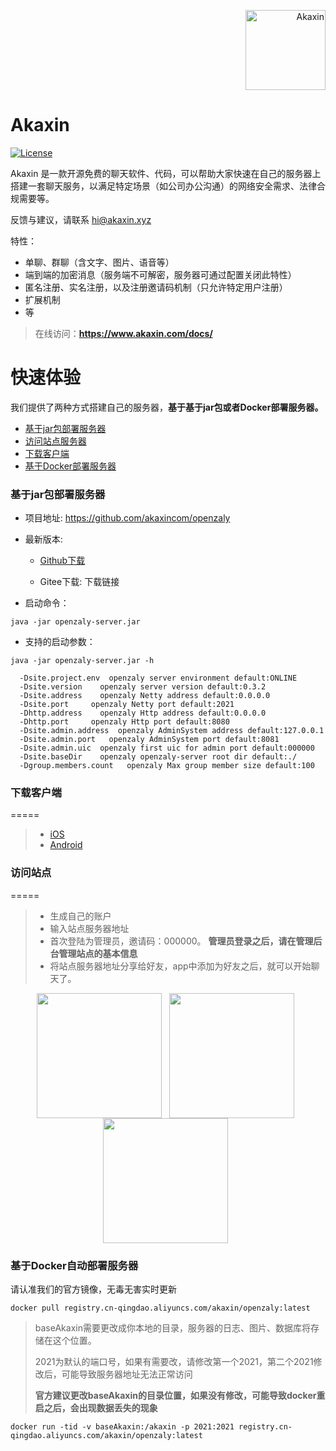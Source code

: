 <p align="right">
  <a href="https://www.akaxin.com/">
    <img
      alt="Akaxin"
      src="https://avatars3.githubusercontent.com/u/32624098?s=200&v=4"
      width="128"
    />
  </a>
</p>

Akaxin
====

[![License](https://img.shields.io/badge/license-apache2-blue.svg)](LICENSE)

Akaxin 是一款开源免费的聊天软件、代码，可以帮助大家快速在自己的服务器上搭建一套聊天服务，以满足特定场景（如公司办公沟通）的网络安全需求、法律合规需要等。

反馈与建议，请联系 hi@akaxin.xyz

特性：

* 单聊、群聊（含文字、图片、语音等）
* 端到端的加密消息（服务端不可解密，服务器可通过配置关闭此特性）
* 匿名注册、实名注册，以及注册邀请码机制（只允许特定用户注册）
* 扩展机制
* 等

> 在线访问：<b>https://www.akaxin.com/docs/</b>



快速体验
=====
我们提供了两种方式搭建自己的服务器，<b>基于基于jar包或者Docker部署服务器。</b>

* [基于jar包部署服务器](#jarPackage)
* [访问站点服务器](#loginSite)
* [下载客户端](#appDownload)
* [基于Docker部署服务器](#docker)


### <h3 id="jarPackage">**基于jar包部署服务器**</h3>

* 项目地址: https://github.com/akaxincom/openzaly
* 最新版本: 
	* [Github下载](<https://github.com/akaxincom/openzaly/releases>)

	* Gitee下载: 下载链接

* 启动命令：

```
java -jar openzaly-server.jar
```
* 支持的启动参数：

```
java -jar openzaly-server.jar -h
```
```
  -Dsite.project.env  openzaly server environment default:ONLINE
  -Dsite.version    openzaly server version default:0.3.2
  -Dsite.address    openzaly Netty address default:0.0.0.0
  -Dsite.port     openzaly Netty port default:2021
  -Dhttp.address    openzaly Http address default:0.0.0.0
  -Dhttp.port     openzaly Http port default:8080
  -Dsite.admin.address  openzaly AdminSystem address default:127.0.0.1
  -Dsite.admin.port   openzaly AdminSystem port default:8081
  -Dsite.admin.uic  openzaly first uic for admin port default:000000
  -Dsite.baseDir    openzaly openzaly-server root dir default:./
  -Dgroup.members.count   openzaly Max group member size default:100
```

### <h3 id="appDownload">**下载客户端**</h3>
=====

> * [iOS](https://itunes.apple.com/cn/app/%E9%98%BF%E5%8D%A1%E4%BF%A1/id1346971087?mt=8)
> * [Android](https://www.akaxin.com)

### <h3 id="loginSite">**访问站点**</h3>
=====

> * 生成自己的账户
> * 输入站点服务器地址
> * 首次登陆为管理员，邀请码：000000。 <b>管理员登录之后，请在管理后台管理站点的基本信息</b>
> * 将站点服务器地址分享给好友，app中添加为好友之后，就可以开始聊天了。


<p align="center">
  <img align="center" src="https://is1-ssl.mzstatic.com/image/thumb/Purple118/v4/5f/56/82/5f56825f-5a1d-751a-76ee-e4af3337133c/pr_source.png/0x0ss.jpg" width="200"  /> &nbsp; <img align="center" src="https://is1-ssl.mzstatic.com/image/thumb/Purple128/v4/0a/13/7f/0a137f45-a89e-57d6-3135-5c72b219b28d/pr_source.png/0x0ss.jpg" width="200"  /> &nbsp; <img align="center" src="https://is1-ssl.mzstatic.com/image/thumb/Purple128/v4/45/ec/0a/45ec0a96-6683-049e-139b-f11aaea306c8/pr_source.png/0x0ss.jpg" width="200"  /> &nbsp;
</p>

### <h3 id="docker">**基于Docker自动部署服务器**</h3>

请认准我们的官方镜像，无毒无害实时更新

```
docker pull registry.cn-qingdao.aliyuncs.com/akaxin/openzaly:latest
```

> baseAkaxin需要更改成你本地的目录，服务器的日志、图片、数据库将存储在这个位置。
> 
> 2021为默认的端口号，如果有需要改，请修改第一个2021，第二个2021修改后，可能导致服务器地址无法正常访问
> 
> <b>官方建议更改baseAkaxin的目录位置，如果没有修改，可能导致docker重启之后，会出现数据丢失的现象</b>

```
docker run -tid -v baseAkaxin:/akaxin -p 2021:2021 registry.cn-qingdao.aliyuncs.com/akaxin/openzaly:latest
```